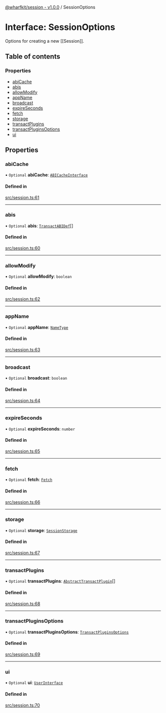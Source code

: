 [@wharfkit/session - v1.0.0](/docs/testREADME.md) / SessionOptions

# Interface: SessionOptions

Options for creating a new [[Session]].

## Table of contents

### Properties

- [abiCache](/docs/testinterfaces/SessionOptions.md#abicache)
- [abis](/docs/testinterfaces/SessionOptions.md#abis)
- [allowModify](/docs/testinterfaces/SessionOptions.md#allowmodify)
- [appName](/docs/testinterfaces/SessionOptions.md#appname)
- [broadcast](/docs/testinterfaces/SessionOptions.md#broadcast)
- [expireSeconds](/docs/testinterfaces/SessionOptions.md#expireseconds)
- [fetch](/docs/testinterfaces/SessionOptions.md#fetch)
- [storage](/docs/testinterfaces/SessionOptions.md#storage)
- [transactPlugins](/docs/testinterfaces/SessionOptions.md#transactplugins)
- [transactPluginsOptions](/docs/testinterfaces/SessionOptions.md#transactpluginsoptions)
- [ui](/docs/testinterfaces/SessionOptions.md#ui)

## Properties

### abiCache

• `Optional` **abiCache**: [`ABICacheInterface`](/docs/testinterfaces/ABICacheInterface.md)

#### Defined in

[src/session.ts:61](https://github.com/wharfkit/session/blob/3f0b05c/src/session.ts#L61)

___

### abis

• `Optional` **abis**: [`TransactABIDef`](/docs/testinterfaces/TransactABIDef.md)[]

#### Defined in

[src/session.ts:60](https://github.com/wharfkit/session/blob/3f0b05c/src/session.ts#L60)

___

### allowModify

• `Optional` **allowModify**: `boolean`

#### Defined in

[src/session.ts:62](https://github.com/wharfkit/session/blob/3f0b05c/src/session.ts#L62)

___

### appName

• `Optional` **appName**: [`NameType`](/docs/testREADME.md#nametype)

#### Defined in

[src/session.ts:63](https://github.com/wharfkit/session/blob/3f0b05c/src/session.ts#L63)

___

### broadcast

• `Optional` **broadcast**: `boolean`

#### Defined in

[src/session.ts:64](https://github.com/wharfkit/session/blob/3f0b05c/src/session.ts#L64)

___

### expireSeconds

• `Optional` **expireSeconds**: `number`

#### Defined in

[src/session.ts:65](https://github.com/wharfkit/session/blob/3f0b05c/src/session.ts#L65)

___

### fetch

• `Optional` **fetch**: [`Fetch`](/docs/testREADME.md#fetch)

#### Defined in

[src/session.ts:66](https://github.com/wharfkit/session/blob/3f0b05c/src/session.ts#L66)

___

### storage

• `Optional` **storage**: [`SessionStorage`](/docs/testinterfaces/SessionStorage.md)

#### Defined in

[src/session.ts:67](https://github.com/wharfkit/session/blob/3f0b05c/src/session.ts#L67)

___

### transactPlugins

• `Optional` **transactPlugins**: [`AbstractTransactPlugin`](/docs/testclasses/AbstractTransactPlugin.md)[]

#### Defined in

[src/session.ts:68](https://github.com/wharfkit/session/blob/3f0b05c/src/session.ts#L68)

___

### transactPluginsOptions

• `Optional` **transactPluginsOptions**: [`TransactPluginsOptions`](/docs/testREADME.md#transactpluginsoptions)

#### Defined in

[src/session.ts:69](https://github.com/wharfkit/session/blob/3f0b05c/src/session.ts#L69)

___

### ui

• `Optional` **ui**: [`UserInterface`](/docs/testinterfaces/UserInterface.md)

#### Defined in

[src/session.ts:70](https://github.com/wharfkit/session/blob/3f0b05c/src/session.ts#L70)
